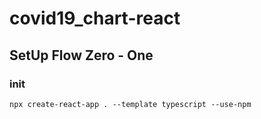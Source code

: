 # covid19_chart-react

## SetUp Flow Zero - One

### init
`npx create-react-app . --template typescript --use-npm`
